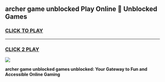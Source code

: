
## archer game unblocked Play Online 👋 Unblocked Games
<h3>
<a href="https://premium.freeplayer.one?title=archer_game_unblocked&ref=19F">CLICK TO PLAY</a></h3>
<hr>

<h3>
<a href="https://premium.freeplayer.one?title=archer_game_unblocked&ref=19F">CLICK 2 PLAY</a>
  
</h3>

<a href="https://premium.freeplayer.one?title=archer_game_unblocked&ref=19F"><img src="https://clearcache.store/games.png"></a>


**archer game unblocked games unblocked: Your Gateway to Fun and Accessible Online Gaming**

